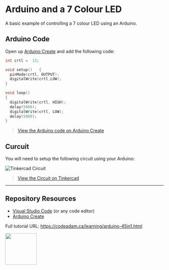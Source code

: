 # Arduino and a 7 Colour LED

A basic example of controlling a 7 colour LED using an Arduino.

## Arduino Code

Open up [Arduino Create](https://create.arduino.cc/editor/) and add the following code:

```cpp
int crtl =  13;

void setup()   {                
  pinMode(crtl, OUTPUT);
  digitalWrite(crtl,LOW);
}

void loop()                     
{
  digitalWrite(crtl, HIGH);
  delay(5000);
  digitalWrite(crtl, LOW);
  delay(5000);
}
```

> [View the Arduino code on Arduino Create](https://create.arduino.cc/editor/professoradam/a138a69e-3346-447d-888c-48453e31be7d/preview)

## Curcuit 

You will need to setup the following circuit using your Arduino:

![Tinkercad Circuit](https://raw.githubusercontent.com/codeadamca/45in1-7-colour-led/main/_readme/tinkercad-7-colour-led.png)

> [View the Circuit on Tinkercad](https://www.tinkercad.com/things/70JidFT9pyj)

***

## Repository Resources

* [Visual Studio Code](https://code.visualstudio.com/) (or any code editor)
* [Arduino Create](https://create.arduino.cc/editor) 

Full tutorial URL: https://codeadam.ca/learning/arduino-45in1.html

<a href="https://codeadam.ca">
<img src="https://codeadam.ca/images/code-block.png" width="100">
</a>
